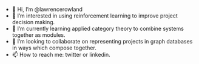 - 👋 Hi, I’m @lawrencerowland
- 👀 I’m interested in using reinforcement learning to improve project decision making. 
- 🌱 I’m currently learning applied category theory to combine systems together as modules. 
- 💞️ I’m looking to collaborate on representing projects in graph databases in ways which compose together. 
- 📫 How to reach me: twitter or linkedin. 

<!---
lawrencerowland/lawrencerowland is a ✨ special ✨ repository because its `README.md` (this file) appears on your GitHub profile.
You can click the Preview link to take a look at your changes.
--->
